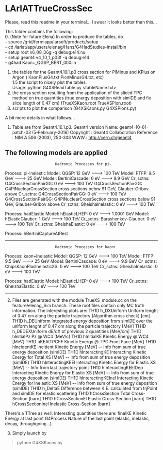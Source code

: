 # LArIATTrueCrossSec
Please, read this readme in your terminal... I swear it looks better than this... 

This folder contains the following:</br>
0. (Note for future Elena) In order to produce the tables, do</br> 
	- source /grid/fermiapp/larsoft/products/setup</br>
	- cd /lariat/app/users/elenag/Hans/G4HadStudies-install/bin</br>
	- setup root v6_08_06g -q debug:e14:nu</br>
	- setup geant4 v4_10_1_p03f -q debug:e14 </br>
	- g4had Kaon+_QGSP_BERT_000.in</br> 
1. the tables for the Geant4.10.1.p3 cross section for PiMinus and KPlus on Argon ( KaonPlusG4.txt  PionMinusG4.txt, etc)</br>
1.5 the script to nicely plot the tables.</br>
    Usage: python G4XSReadTable.py <tableName.txt> </br>
2. the cross section resulting from the application of the sliced TPC method on true quantities (true energy deposition with simIDE and fix slice length of 0.47 cm)
  (TrueXSKaon.root TrueXSPion.root)</br>
3. scripts to plot the comparison (G4XSKaons.py	    G4XSPions.py)</br>

A bit more details in what follows...


1. Table are from  Geant4.10.1.p3. 
Geant4 version Name: geant4-10-01-patch-03    (5-February-2016)
       	       	     Copyright : Geant4 Collaboration
		     Reference : NIM A 506 (2003), 250-303
		     WWW : http://cern.ch/geant4

The following models are applied
---------------------------------------------------
                           Hadronic Processes for pi-
  Process: pi-Inelastic
        Model:                      QGSP: 12 GeV ---> 100 TeV
        Model:                      FTFP: 9.5 GeV ---> 25 GeV
        Model:            BertiniCascade: 0 eV  ---> 9.9 GeV
     Cr_sctns:      G4CrossSectionPairGG: 0 eV  ---> 100 TeV
                         G4CrossSectionPairGG: G4PiNuclearCrossSection cross sections 
                           below 91 GeV, Glauber-Gribov above 
     Cr_sctns:      G4CrossSectionPairGG: 0 eV  ---> 100 TeV
                         G4CrossSectionPairGG: G4PiNuclearCrossSection cross sections 
                           below 91 GeV, Glauber-Gribov above 
     Cr_sctns:          GheishaInelastic: 0 eV  ---> 100 TeV

  Process: hadElastic
        Model:              hElasticLHEP: 0 eV  ---> 1.0001 GeV
        Model:           hElasticGlauber: 1 GeV ---> 100 TeV
     Cr_sctns:       Barashenkov-Glauber: 0 eV  ---> 100 TeV
     Cr_sctns:            GheishaElastic: 0 eV  ---> 100 TeV

  Process: hBertiniCaptureAtRest


---------------------------------------------------
                           Hadronic Processes for kaon+

  Process: kaon+Inelastic
        Model:                      QGSP: 12 GeV ---> 100 TeV
        Model:                      FTFP: 9.5 GeV ---> 25 GeV
        Model:            BertiniCascade: 0 eV  ---> 9.9 GeV
     Cr_sctns:  ChipsKaonPlusInelasticXS: 0 eV  ---> 100 TeV
     Cr_sctns:          GheishaInelastic: 0 eV  ---> 100 TeV

  Process: hadElastic
        Model:              hElasticLHEP: 0 eV  ---> 100 TeV
     Cr_sctns:            GheishaElastic: 0 eV  ---> 100 TeV

---------------------------------------------------


2. Files are generated with the module TrueXS_module.cc on the feature/elenag_Sim branch. These root files contain only MC truth information.
The interesting plots are:
TH1D	h_DXUniform             Uniform lenght of 0.47 cm along the particle trajectory (Algorithm cross check) [cm]
TH1D	h_DEUniform             Integrated energy deposition from simIDE over the uniform lenght of 0.47 cm along the particle trajectory [MeV]
TH1D	h_DEDEXUniform  	dE/dX of previous 2 quantities [MeV/cm]
TH1D	hInitialPz		Pz @ WC4 [MeV/c]
TH1D	hInitialKE		Kinetic Energy @ WC4 [MeV]
TH1D	hKEAtTPCFF		Kinetic Energy @ TPC Front Face [MeV]
TH1D	hIncidentKE		Incident Kinetic Energy [MeV]                     -- Info from sum of true energy deposition (simIDE)
TH1D	hInteractingKE		Interacting Kinetic Energy for Total XS     [MeV] -- Info from sum of true energy deposition (simIDE)
TH1D	hInteractingKEEl	Interacting Kinetic Energy for Elastic XS   [MeV] -- Info from last trajectory point
TH1D	hInteractingKEElDep	Interacting Kinetic Energy for Elastic XS   [MeV] -- Info from sum of true energy deposition (simIDE)
TH1D	hInteractingKEInel	Interacting Kinetic Energy for Inelastic XS [MeV] -- Info from sum of true energy deposition (simIDE)
TH1D	h_DeltaE		Difference between K.E. calculated from trjPoint and simIDE for elastic scattering
TH1D	hCrossSection		Total Cross-Section [barn]
TH1D	hCrossSectionEl		Elastic Cross-Section [barn]
TH1D	hCrossSectionInel	Inelastic Cross-Section [barn]

There's a TTree as well. Interesting quantities there are:
finalKE         Kinetic Energy at last point
G4Process       Nature of the last point (elastic, inelastic, decay, throughgoing...)



3. Simply launch by
> python G4XSKaons.py

